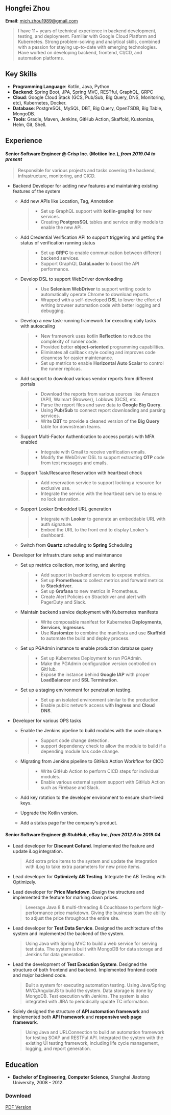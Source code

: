 ## Hongfei Zhou

**Email**: mich.zhou1989@gmail.com  


> I have 11+ years of technical experience in backend development, testing, and deployment. Familiar with Google Cloud
> Platform and Kubernetes. Strong problem-solving and analytical skills, combined with a passion for staying up-to-date
> with emerging technologies. Have worked on developing backend, frontend, CI/CD, and automation platforms.

## Key Skills

- **Programming Language**: Kotlin, Java, Python
- **Backend**: Spring Boot, JPA, Spring MVC, RESTful, GraphQL, GRPC
- **Cloud**: Google Cloud Stack (GCS, Pub/Sub, Big Query, DNS, Monitoring, etc), Kubernetes, Docker.
- **Database**: PostgreSQL, MySQL, DBT, Big Query, OpenTSDB, Big Table, MongoDB.
- **Tools**: Gradle, Maven, Jenkins, GitHub Action, Skaffold, Kustomize, Helm, Git, Shell.

## Experience

#### Senior Software Engineer @ Crisp Inc. (Motiion Inc.), *from 2019.04 to present*

> Responsible for various projects and tasks covering the backend, infrastructure, monitoring, and CICD.

- Backend Developer for adding new features and maintaining existing features of the system
    - Add new APIs like Location, Tag, Annotation

      > * Set up GraphQL support with **kotlin-graphql** for new services.
      > * Creating **PostgresSQL** tables and service entity models to enable the new API.

    - Add Credential Verification API to support triggering and getting the status of verification running status

      > * Set up **GRPC** to enable communication between different backend services.
      > * Support GraphQL **DataLoader** to boost the API performance.

    - Develop DSL to support WebDriver downloading

      > * Use **Selenium WebDriver** to support writing code to automatically operate Chrome to download reports.
      > * Wrapped with a self-developed **DSL** to lower the effort of writing browser automation code with better
          logging and debugging.

    - Develop a new task-running framework for executing daily tasks with autoscaling

      > * New framework uses kotlin **Reflection** to reduce the complexity of runner code.
      > * Provided better **object-oriented** programming capabilities.
      > * Eliminates all callback style coding and improves code cleanness for easier maintenance.
      > * Set up metrics to enable **Horizontal Auto Scalar** to control the runner replicas.

    - Add support to download various vendor reports from different portals

      > * Download the reports from various sources like Amazon (API), Walmart (Browser), Loblows (GCS), etc.
      > * Parse the report files and save data to **Google Big Query**.
      > * Using **Pub/Sub** to connect report downloading and parsing services.
      > * Write **DBT** to provide a cleaned version of the **Big Query** table for downstream teams.

    - Support Multi-Factor Authentication to access portals with MFA enabled

      > * Integrate with Gmail to receive verification emails.
      > * Modify the WebDriver DSL to support extracting **OTP** code from text messages and emails.

    - Support Task/Resource Reservation with heartbeat check

      > * Add reservation service to support locking a resource for exclusive use.
      > * Integrate the service with the heartbeat service to ensure no lock starvation.

    - Support Looker Embedded URL generation

      > * Integrate with **Looker** to generate an embeddable URL with auth signature.
      > * Embed the URL to the front end to display Looker's dashboard.

    - Switch from **Quartz** scheduling to **Spring** Scheduling

- Developer for infrastructure setup and maintenance

    - Set up metrics collection, monitoring, and alerting

      > * Add support in backend services to expose metrics.
      > * Set up **Prometheus** to collect metrics and forward metrics to **Stackdriver**.
      > * Set up **Grafana** to new metrics in Prometheus.
      > * Create Alert Policies on Stractdriver and alert with PagerDuty and Slack.

    - Maintain backend service deployment with Kubernetes manifests
      > * Write composable manifest for Kubernetes **Deployments**, **Services**, **Ingresses**.
      > * Use **Kustomize** to combine the manifests and use **Skaffold** to automate the build and deploy process.

    - Set up PGAdmin instance to enable production database query
      > * Set up Kubernetes Deployment to run PGAdmin.
      > * Make the PGAdmin configuration version controlled on GitHub.
      > * Expose the instance behind **Google IAP** with proper **LoadBalancer** and **SSL Termination**.

    - Set up a staging environment for penetration testing.

      > * Set up an isolated environment similar to the production.
      > * Enable public network access with **Ingress** and **Cloud DNS**.

- Developer for various OPS tasks

    - Enable the Jenkins pipeline to build modules with the code change.

      > * Support code change detection.
      > * support dependency check to allow the module to build if a depending module has code change.

    - Migrating from Jenkins pipeline to GitHub Action Workflow for CICD

      > * Write GitHub Action to perform CICD steps for individual modules.
      > * Enable various external system support with GitHub Action such as Firebase and Slack.

    - Add key rotation to the developer environment to ensure short-lived keys.
    - Upgrade the Kotlin version.
    - Add a status page for the company's product.

#### Senior Software Engineer @ StubHub, eBay Inc, *from 2012.6 to 2019.04*

- Lead developer for **Discount Cofund**. Implemented the feature and update iLog integration.

  > Add extra price items to the system and update the integration with iLog to take extra parameters for new price
  items.

- Lead developer for **Optimizely AB Testing**. Integrate the AB Testing with Optimizely.

- Lead developer for **Price Markdown**. Design the structure and implemented the feature for marking down prices.
  > Leverage Java 8 & multi-threading & Couchbase to perform high-performance price markdown. Giving the business team
  the ability to adjust the price throughout the entire site.

- Lead developer for **Test Data Service**. Designed the architecture of the system and implemented the backend of the
  system.
  > Using Java with Spring MVC to build a web service for serving test data. The system is built with MongoDB for data
  storage and Jenkins for data generation.

- Lead the development of **Test Execution System**. Designed the structure of both frontend and backend. Implemented
  frontend code and major backend code.
  > Built a system for executing automation testing. Using Java/Spring MVC/AngularJS to build the system. Data storage
  is done by MongoDB. Test execution with Jenkins. The system is also integrated with JIRA to periodically update TC
  information.

- Solely designed the structure of **API automation framework** and implemented both **API framework** and **responsive
  web page framework**.
  > Using Java and URLConnection to build an automation framework for testing SOAP and RESTFul API. Integrated the
  system with the existing UI testing framework, including life cycle management, logging, and report generation.

## Education

- **Bachelor of Engineering, Computer Science**, Shanghai Jiaotong University, 2008 - 2012.

### Download  
[PDF Version](hongfei.pdf)
